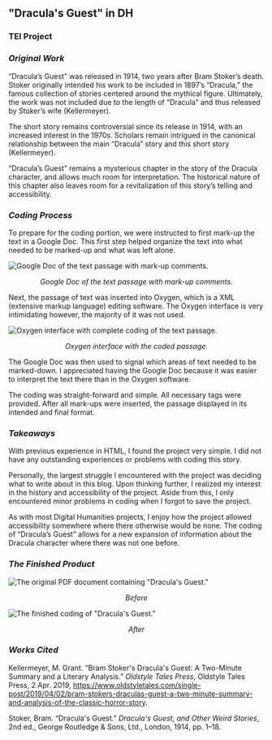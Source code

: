## "Dracula's Guest" in DH
### TEI Project

### _Original Work_

“Dracula’s Guest” was released in 1914, two years after Bram Stoker’s death. Stoker originally intended his work to be included in 1897’s “Dracula,” the famous collection of stories centered around the mythical figure. Ultimately, the work was not included due to the length of “Dracula” and thus released by Stoker’s wife (Kellermeyer).

The short story remains controversial since its release in 1914, with an increased interest in the 1970s. Scholars remain intrigued in the canonical relationship between the main “Dracula” story and this short story (Kellermeyer).

“Dracula’s Guest” remains a mysterious chapter in the story of the Dracula character, and allows much room for interpretation. The historical nature of this chapter also leaves room for a revitalization of this story’s telling and accessibility.

### _Coding Process_

To prepare for the coding portion, we were instructed to first mark-up the text in a Google Doc. This first step helped organize the text into what needed to be marked-up and what was left alone.

![Google Doc of the text passage with mark-up comments.](https://nickpdel.github.io/engl350blogs/images/googledoc.png)
<i><p align="center"> Google Doc of the text passage with mark-up comments. </p></i>

Next, the passage of text was inserted into Oxygen, which is a XML (extensive markup language) editing software. The Oxygen interface is very intimidating however, the majority of it was not used.

![Oxygen interface with complete coding of the text passage.](https://nickpdel.github.io/engl350blogs/images/oxygencode.png)
<i><p align="center">Oxygen interface with the coded passage.</p></i>

The Google Doc was then used to signal which areas of text needed to be marked-down. I appreciated having the Google Doc because it was easier to interpret the text there than in the Oxygen software.

The coding was straight-forward and simple. All necessary tags were provided. After all mark-ups were inserted, the passage displayed in its intended and final format.

### _Takeaways_

With previous experience in HTML, I found the project very simple. I did not have any outstanding experiences or problems with coding this story.

Personally, the largest struggle I encountered with the project was deciding what to write about in this blog. Upon thinking further, I realized my interest in the history and accessibility of the project. Aside from this, I only encountered minor problems in coding when I forgot to save the project.

As with most Digital Humanities projects, I enjoy how the project allowed accessibility somewhere where there otherwise would be none. The coding of “Dracula’s Guest” allows for a new expansion of information about the Dracula character where there was not one before.

### _The Finished Product_

![The original PDF document containing "Dracula's Guest."](https://nickpdel.github.io/engl350blogs/images/originalwork.png)
<i><p align="center"> Before </p></i>

![The finished coding of "Dracula's Guest."](https://nickpdel.github.io/engl350blogs/images/teidisplay.png)
<i><p align="center"> _After_ </p></i>

### _Works Cited_

Kellermeyer, M. Grant. “Bram Stoker's Dracula's Guest: A Two-Minute Summary and a Literary Analysis.” _Oldstyle Tales Press_,     Oldstyle Tales Press, 2 Apr. 2019, https://www.oldstyletales.com/single-post/2019/04/02/bram-stokers-draculas-guest-a-two-minute-summary-and-analysis-of-the-classic-horror-story. 

Stoker, Bram. “Dracula's Guest.” _Dracula's Guest, and Other Weird Stories_, 2nd ed., George Routledge & Sons, Ltd., London, 1914, pp. 1–18.
